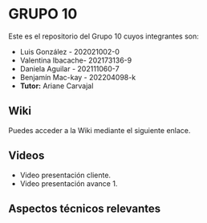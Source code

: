 # GRUPO 10
Este es el repositorio del Grupo 10 cuyos integrantes son:
* Luis González - 202021002-0
* Valentina Ibacache- 202173136-9
* Daniela Aguilar - 202111060-7
* Benjamín Mac-kay - 202204098-k
* **Tutor:** Ariane Carvajal

## Wiki
Puedes acceder a la Wiki mediante el siguiente enlace.

## Videos
* Video presentación cliente.
* Video presentación avance 1.

## Aspectos técnicos relevantes

